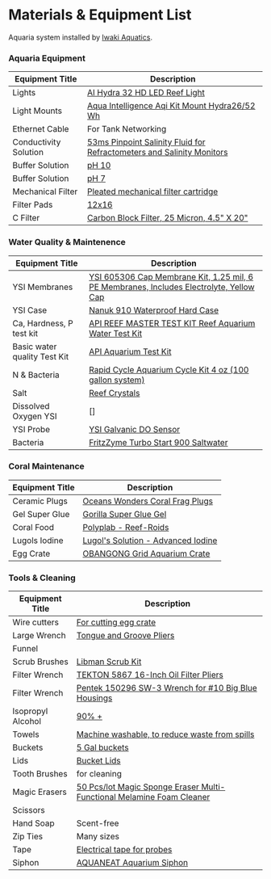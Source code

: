 # Materials & Equipment List #

Aquaria system installed by [Iwaki Aquatics](https://www.iwakiaquatic.com/). 

### Aquaria Equipment ###

| Equipment Title | Description |
| ----------- | ----------- | 
| Lights      |[AI Hydra 32 HD LED Reef Light](https://www.bulkreefsupply.com/hydra-32-hd-led-reef-light-black-aqua-illumination.html) | 
| Light Mounts | [Aqua Intelligence Aqi Kit Mount Hydra26/52 Wh](https://www.amazon.com/EXT-Single-Module-Silver-Hanging/dp/B0775RKQFH/ref=pd_di_sccai_2?pd_rd_w=jHBNe&pf_rd_p=c9443270-b914-4430-a90b-72e3e7e784e0&pf_rd_r=V082GN9C33ET3DXWCZKR&pd_rd_r=dc810557-6880-4dff-af5f-df46e20e690f&pd_rd_wg=U9B13&pd_rd_i=B0775RKQFH&psc=1) | 
| Ethernet Cable | For Tank Networking | 
| Conductivity Solution | [53ms Pinpoint Salinity Fluid for Refractometers and Salinity Monitors](https://www.amazon.com/Pinpoint-Salinity-Fluid-Refractometers-Monitors/dp/B07G9RL4PK/ref=sr_1_9?dchild=1&keywords=pinpoint+salinity+calibration+fluid+53ms&qid=1614300540&sr=8-9) |
| Buffer Solution | [pH 10](https://shop.iwakiaquatic.com/Item.aspx?ItemID=1788) | 
| Buffer Solution | [pH 7](https://shop.iwakiaquatic.com/Item.aspx?ItemID=1787) | 
| Mechanical Filter | [Pleated mechanical filter cartridge](https://shop.iwakiaquatic.com/Item.aspx?ItemID=40373) | 
| Filter Pads | [12x16](https://shop.iwakiaquatic.com/Item.aspx?ItemID=43461) |
| C Filter | [Carbon Block Filter, 25 Micron, 4.5" X 20"](https://shop.iwakiaquatic.com/Item.aspx?ItemID=46098)|

### Water Quality & Maintenence ###

| Equipment Title | Description |
| ----------- | ----------- |
| YSI Membranes | [YSI 605306 Cap Membrane Kit, 1.25 mil, 6 PE Membranes, Includes Electrolyte, Yellow Cap](https://www.amazon.com/YSI-605306-Membrane-Membranes-Electrolyte/dp/B00VQBZBMO/ref=sr_1_14?dchild=1&keywords=YSI&qid=1622745730&sr=8-14) |
| YSI Case | [Nanuk 910 Waterproof Hard Case](https://www.amazon.com/Nanuk-Waterproof-Hard-Case-Empty/dp/B00BP8UWRM/ref=sxin_9_pa_sp_search_thematic_sspa?cv_ct_cx=waterproof+hard+case&dchild=1&keywords=waterpoof+hard+case&pd_rd_i=B00BP8UWRM&pd_rd_r=4596fcc3-0681-4f03-b356-f19135c0e291&pd_rd_w=cvE6v&pd_rd_wg=H5zwo&pf_rd_p=9d5c7dec-ad7e-424f-9792-7751bf0f49a3&pf_rd_r=SFH85VT62EFMPP2ZJ9ZE&qid=1622749861&sr=1-1-a73d1c8c-2fd2-4f19-aa41-2df022bcb241-spons&psc=1&spLa=ZW5jcnlwdGVkUXVhbGlmaWVyPUEzS0NBRUpOWlg2SzkwJmVuY3J5cHRlZElkPUEwNTcxMzMyMUhLQk82QVkxSTc5RiZlbmNyeXB0ZWRBZElkPUEwMjA4ODc4MVBEQkVXT0xITUJYWSZ3aWRnZXROYW1lPXNwX3NlYXJjaF90aGVtYXRpYyZhY3Rpb249Y2xpY2tSZWRpcmVjdCZkb05vdExvZ0NsaWNrPXRydWU=) |
| Ca, Hardness, P test kit | [API REEF MASTER TEST KIT Reef Aquarium Water Test Kit](https://www.amazon.com/API-MASTER-Aquarium-Water-1-Count/dp/B001D6Z7QW/ref=sr_1_15?dchild=1&keywords=api+water+quality+test+kit&qid=1623354973&sr=8-15) |
| Basic water quality Test Kit | [API Aquarium Test Kit](https://www.amazon.com/API-SALTWATER-550-Test-Saltwater-Aquarium/dp/B001EUE808/ref=sr_1_8?dchild=1&keywords=api+water+quality+test+kit&qid=1627915313&sr=8-8) |
| N & Bacteria | [Rapid Cycle Aquarium Cycle Kit 4 oz (100 gallon system)](https://www.iwakiaquatic.com/)
| Salt | [Reef Crystals](https://shop.iwakiaquatic.com/Item.aspx?ItemID=45621) | 
| Dissolved Oxygen YSI | []
| YSI Probe | [YSI Galvanic DO Sensor](https://www.amazon.com/YSI-Galvanic-DO-Sensor-Instant/dp/B088DRLJCX/ref=sr_1_6?dchild=1&keywords=ysi+do+sensor&qid=1624550720&sr=8-6) | 
| Bacteria | [FritzZyme Turbo Start 900 Saltwater](https://www.amazon.com/FritzZyme-Turbo-Start-900-Saltwater/dp/B084GPBL98/ref=asc_df_B084GPBL98/?tag=hyprod-20&linkCode=df0&hvadid=416723245886&hvpos=&hvnetw=g&hvrand=12186228031273695160&hvpone=&hvptwo=&hvqmt=&hvdev=c&hvdvcmdl=&hvlocint=&hvlocphy=9002225&hvtargid=pla-909640614890&psc=1&tag=&ref=&adgrpid=96812686551&hvpone=&hvptwo=&hvadid=416723245886&hvpos=&hvnetw=g&hvrand=12186228031273695160&hvqmt=&hvdev=c&hvdvcmdl=&hvlocint=&hvlocphy=9002225&hvtargid=pla-909640614890) |


### Coral Maintenance ### 

| Equipment Title | Description |
| ----------- | ----------- |  
| Ceramic Plugs | [Oceans Wonders Coral Frag Plugs](https://www.amazon.com/Oceans-Wonders-Coral-Plugs-100pc/dp/B00TNMYLZQ/ref=sr_1_5?dchild=1&keywords=coral+plugs&qid=1623355171&sr=8-5) |
| Gel Super Glue | [Gorilla Super Glue Gel](https://www.amazon.com/Gorilla-105801-Super-1-Pack-Clear/dp/B08QR2XRKD/ref=sxin_12_pa_sp_search_thematic_sspa?cv_ct_cx=gel+super+glue&dchild=1&keywords=gel+super+glue&pd_rd_i=B08QR2XRKD&pd_rd_r=39e0de6c-9a91-4bcf-93a3-36ce7fe337ae&pd_rd_w=aSYOi&pd_rd_wg=i5SrB&pf_rd_p=3b2adfc6-e3ad-467a-9f38-271e811048b0&pf_rd_r=QSQFCMKY6ZGM1W2B82V1&qid=1627914821&sr=1-1-a73d1c8c-2fd2-4f19-aa41-2df022bcb241-spons&psc=1&spLa=ZW5jcnlwdGVkUXVhbGlmaWVyPUEzUktQRE1QUFdBQkRSJmVuY3J5cHRlZElkPUEwODMwNDQ1MjFUS0pRVVhTRzFQUCZlbmNyeXB0ZWRBZElkPUEwOTQxMTM1MUNYNFI5N1VaTkNBUCZ3aWRnZXROYW1lPXNwX3NlYXJjaF90aGVtYXRpYyZhY3Rpb249Y2xpY2tSZWRpcmVjdCZkb05vdExvZ0NsaWNrPXRydWU=) |
| Coral Food | [Polyplab - Reef-Roids](https://www.amazon.com/Polyplab-Reef-Roids-Coral-Faster-Growing/dp/B001EHGDRM/ref=sr_1_3?dchild=1&keywords=reef+roids&qid=1623373043&sr=8-3) |
| Lugols Iodine | [Lugol's Solution - Advanced Iodine](https://www.bulkreefsupply.com/lugol-s-solution-advanced-iodine-brightwell-aquatics.html?dfw_tracker=43788-209250&utm_term=&utm_campaign=EL+%7C+ACQ_Prospecting_Shopping+%7C+ROAS+%7C+Additives&utm_source=adwords&utm_medium=ppc&hsa_acc=7373341438&hsa_cam=11654373737&hsa_grp=112632155439&hsa_ad=480766840926&hsa_src=g&hsa_tgt=aud-395920103759:pla-309199068700&hsa_kw=&hsa_mt=&hsa_net=adwords&hsa_ver=3&gclid=Cj0KCQjw8IaGBhCHARIsAGIRRYoQKTsqDA_Rd8tzUqMe3YQdFsz7UgS_Gvnmran7qSABxz5wob6Y5eUaAkvJEALw_wcB) | 
| Egg Crate | [OBANGONG Grid Aquarium Crate](https://www.amazon.com/OBANGONG-Isolate-Divider-Bottom-Aquarium/dp/B07DN7PGY9/ref=sr_1_6?dchild=1&keywords=egg+crate&qid=1622209128&sr=8-6) |

### Tools & Cleaning ### 

| Equipment Title | Description |
| ----------- | ----------- |  
| Wire cutters | [For cutting egg crate](https://www.amazon.com/BOENFU-Wire-Cutter-Precision-Anti-Slip/dp/B07C5PM8L4/ref=sr_1_6?dchild=1&keywords=cutting+pliers&qid=1623355612&sr=8-6) | 
| Large Wrench | [Tongue and Groove Pliers](https://www.amazon.com/Channellock-442-Heat-Treated-Reinforcing-Minimizes/dp/B00004SBCV/ref=sr_1_4?dchild=1&keywords=tongue+and+groove+wrench&qid=1614294995&sr=8-4) |
| Funnel | |
| Scrub Brushes | [Libman Scrub Kit](https://www.amazon.com/Libman-Scrub-Brush-Green-White/dp/B07DFGDGVK/ref=sr_1_10?dchild=1&keywords=scrub+brush&qid=1614300708&sr=8-10) |
| Filter Wrench | [TEKTON 5867 16-Inch Oil Filter Pliers](https://www.amazon.com/TEKTON-5866-12-Inch-Filter-Pliers/dp/B000NPUKG6/ref=sr_1_7?dchild=1&keywords=large%2Bwrench&qid=1614294386&sr=8-7&th=1) |
| Filter Wrench | [Pentek 150296 SW-3 Wrench for #10 Big Blue Housings](https://www.amazon.com/gp/product/B004VNCEA6/ref=ppx_yo_dt_b_asin_title_o01_s00?ie=UTF8&psc=1) | 
| Isopropyl Alcohol | [90% +](https://www.amazon.com/Amazon-Brand-Antiseptic-Isopropyl-Alcohol/dp/B07CJQFJH2/ref=sr_1_7_sspa?dchild=1&keywords=Isopropyl+alcohol&qid=1614310186&sr=8-7-spons&psc=1&spLa=ZW5jcnlwdGVkUXVhbGlmaWVyPUFYUEJQQ1hRUDFSUkUmZW5jcnlwdGVkSWQ9QTA1MzI1NzAzQUs4RFQwMENBU1VVJmVuY3J5cHRlZEFkSWQ9QTA2Mzk1MjQ2TFlLNUNLT0I2UjMmd2lkZ2V0TmFtZT1zcF9tdGYmYWN0aW9uPWNsaWNrUmVkaXJlY3QmZG9Ob3RMb2dDbGljaz10cnVl) |
| Towels | [Machine washable, to reduce waste from spills](https://www.amazon.com/Simpli-Magic-79250-Gray-Hand-Towels/dp/B082L674ZP/ref=sr_1_5?crid=2PCNHIPLVKOMI&dchild=1&keywords=hand+towels+bulk&qid=1611952467&sprefix=hand+towels%2Caps%2C421&sr=8-5)|
| Buckets | [5 Gal buckets](https://www.homedepot.com/p/The-Home-Depot-5-Gal-Homer-Bucket-6-Pack-05GLHD2/204356396) | 
| Lids | [Bucket Lids](https://www.homedepot.com/p/Leaktite-White-Reusable-Easy-Off-Lid-for-5-Gal-Pail-Pack-of-3-209325/203925466) | 
| Tooth Brushes | for cleaning | 
| Magic Erasers | [50 Pcs/lot Magic Sponge Eraser Multi-Functional Melamine Foam Cleaner](https://www.amazon.com/Dr-WOW-Multi-Functional-Melamine-Cleaner-100x70x30mm/dp/B076Q7JHR2/ref=sr_1_7?dchild=1&keywords=magic+eraser&qid=1623355699&sr=8-7) | 
| Scissors | |
| Hand Soap | Scent-free |
| Zip Ties | Many sizes | 
| Tape | [Electrical tape for probes](https://www.homedepot.com/p/Commercial-Electric-1-2-in-x-20-ft-Electric-Tape-Multi-Color-6-Pack-30005336/206874157) | 
| Siphon | [AQUANEAT Aquarium Siphon](https://www.amazon.com/AQUANEAT-Siphon-Aquarium-Changer-Cleaner/dp/B08CRSHB8J/ref=sr_1_2_sspa?dchild=1&keywords=aquarium+siphon&qid=1624021489&s=pet-supplies&sr=1-2-spons&psc=1&spLa=ZW5jcnlwdGVkUXVhbGlmaWVyPUEyOE1YMUg3NFQwTlo1JmVuY3J5cHRlZElkPUEwNDI3MzAzMkVJWVNKTDJUMFI4VyZlbmNyeXB0ZWRBZElkPUEwMTg4Mzk1MjRMWUtSUFk3U1FPQiZ3aWRnZXROYW1lPXNwX2F0ZiZhY3Rpb249Y2xpY2tSZWRpcmVjdCZkb05vdExvZ0NsaWNrPXRydWU=) |






